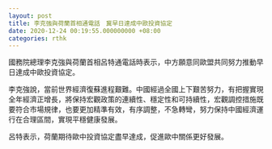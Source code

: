 ```yaml
---
layout: post
title: 李克強與荷蘭首相通電話　冀早日達成中歐投資協定
date: 2020-12-24 00:19:55.000000000 +08:00
categories: rthk
---
```


國務院總理李克強與荷蘭首相呂特通電話時表示，中方願意同歐盟共同努力推動早日達成中歐投資協定。

李克強說，當前世界經濟復蘇進程艱難。中國經過全國上下艱苦努力，有把握實現全年經濟正增長，將保持宏觀政策的連續性、穩定性和可持續性，宏觀調控措施既要符合市場規律，也要更加精準有效，有序調整，不急轉彎，努力保持中國經濟運行在合理區間，實現平穩健康發展。

呂特表示，荷蘭期待歐中投資協定盡早達成，促進歐中關係更好發展。
